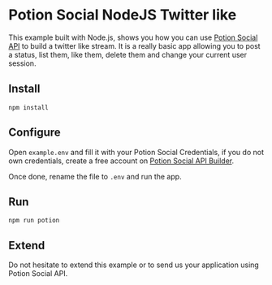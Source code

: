 # Potion Social NodeJS Twitter like

This example built with Node.js, shows you how you can use [Potion Social API](https://potion.social/ "Potion Social API") to build a twitter like stream. It is a really basic app allowing you to post a status, list them, like them, delete them and change your current user session.

## Install

`npm install`

## Configure

Open `example.env` and fill it with your Potion Social Credentials, if you do not own credentials, create a free account on [Potion Social API Builder](https://api.potion.social/ "Potion Social API Builder").

Once done, rename the file to `.env` and run the app.

## Run

`npm run potion`

## Extend

Do not hesitate to extend this example or to send us your application using Potion Social API.
